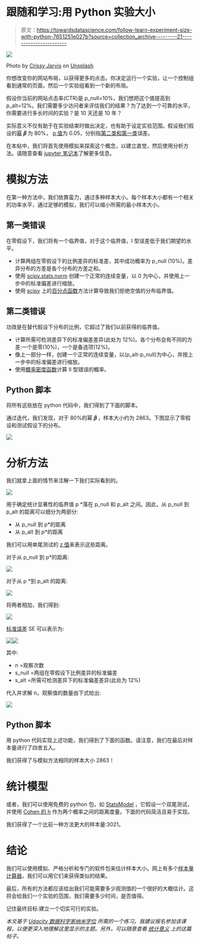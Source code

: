 # 跟随和学习:用 Python 实验大小

> 原文：<https://towardsdatascience.com/follow-learn-experiment-size-with-python-7651251e027b?source=collection_archive---------21----------------------->

![](img/37bea2752fd91db50a16295be7f40dfc.png)

Photo by [Crissy Jarvis](https://unsplash.com/@crissyjarvis?utm_source=medium&utm_medium=referral) on [Unsplash](https://unsplash.com?utm_source=medium&utm_medium=referral)

你想改变你的网站布局，以获得更多的点击。你决定运行一个实验，让一个控制组看到通常的页面，然后一个实验组看到一个新的布局。

假设你当前的网站点击率(CTR)是 p_null=10%，我们想把这个值提高到 p_alt=12%。我们需要多少访问者来评估我们的结果？为了达到一个可靠的水平，你需要进行多长时间的实验？是 10 天还是 10 年？

实际意义不仅有助于在实验结束时做出决定，也有助于设定实验范围。假设我们假设的[幂](https://en.wikipedia.org/wiki/Power_(statistics)) **𝛽** 为 80%， [p 值](https://en.wikipedia.org/wiki/P-value)为 0.05，分别指[第二类和第一类](https://en.wikipedia.org/wiki/Type_I_and_type_II_errors)误差。

在本帖中，我们将首先使用模拟来探索这个概念，以建立直觉，然后使用分析方法。请随意查看 [jupyter 笔记本](https://github.com/NadimKawwa/Statistics/blob/master/Experiment_Size.ipynb)了解更多信息。

# 模拟方法

在第一种方法中，我们依靠蛮力，通过多种样本大小。每个样本大小都有一个相关的功率水平，通过足够的模拟，我们可以缩小所需的最小样本大小。

## 第一类错误

在零假设下，我们将有一个临界值，对于这个临界值，I 型误差低于我们期望的水平。

*   计算两组在零假设下的比例差异的标准差，其中成功概率为 p_null (10%)。差异分布的方差是各个分布的方差之和。
*   使用 [scipy.stats.norm](https://docs.scipy.org/doc/scipy/reference/generated/scipy.stats.norm.html) 创建一个正常的连续变量，以 0 为中心，并使用上一步中的标准偏差进行缩放。
*   使用 [scipy](https://docs.scipy.org/doc/scipy/reference/generated/scipy.stats.rv_continuous.ppf.html) 上的[百分点函数](https://en.wikipedia.org/wiki/Quantile_function)方法计算导致我们拒绝空值的分布临界值。

## 第二类错误

功效是在替代假设下分布的比例，它超过了我们以前获得的临界值。

*   计算所需可检测差异下的标准偏差差异(此处为 12%)。各个分布会有不同的方差:一个是零(10%)，一个是备选项(12%)。
*   像上一部分一样，创建一个正常的连续变量，以(p_alt-p_null)为中心，并按上一步中的标准偏差进行缩放。
*   使用[概率密度函数](https://en.wikipedia.org/wiki/Probability_density_function)计算 II 型错误的概率。

## Python 脚本

将所有这些放在 python 代码中，我们得到了下面的脚本。

通过迭代，我们发现，对于 80%的幂 **𝛽** ，样本大小约为 2863。下图显示了零假设和测试假设下的分布。

![](img/6341aa272ef07df5e24820dd5516acbb.png)

# 分析方法

我们就拿上面的情节来注解一下我们实际看到的。

![](img/ca52e5eebeefb21e09704adee95a788a.png)

用于确定统计显著性的临界值 p *落在 p_null 和 p_alt 之间。因此，从 p_null 到 p_alt 的距离可以细分为两部分:

*   从 p_null 到 p*的距离
*   从 p_alt 到 p*的距离

我们可以用单尾测试的 [z 值](https://en.wikipedia.org/wiki/Standard_score)来表示这些距离。

对于从 p_null 到 p*的距离:

![](img/610b28bd50a0e407497d8aae9690b6a3.png)

对于从 p *到 p_alt 的距离:

![](img/99a3061b3547beae74ec1e415e821175.png)

将两者相加，我们得到:

![](img/9d6409cc76e9f990bddc4efea796c08c.png)

[标准误差](https://en.wikipedia.org/wiki/Standard_error) SE 可以表示为:

![](img/112a150cc14eabb30e6dee5bf87b981e.png)![](img/ea413e5357eab4a0e4e5b1181090d17e.png)

其中:

*   n =观察次数
*   s_null =两组在零假设下比例差异的标准偏差
*   s_alt =所需可检测差异下的标准偏差差异(此处为 12%)

代入并求解 n，观察值的数量由下式给出:

![](img/d3ca46cc1efab92c01112dee79e3b818.png)

## Python 脚本

用 python 代码实现上述功能，我们得到了下面的函数。请注意，我们在最后对样本量进行了四舍五入。

我们获得了与模拟方法相同的样本大小 2863！

# 统计模型

或者，我们可以使用免费的 python 包，如 [StatsModel](http://www.statsmodels.org/stable/index.html) ，它假设一个双尾测试，并使用 [Cohen 的 h](https://en.wikipedia.org/wiki/Cohen%27s_h) 作为两个概率之间的距离度量。下面的代码简洁且易于实现。

我们获得了一个比前一种方法更大的样本量:3021。

# 结论

我们可以使用模拟、严格分析和专门的软件包来估计样本大小。网上有多个[样本量计算器](http://www.evanmiller.org/ab-testing/sample-size.html)，我们可以用它们来获得类似的结果。

最后，所有的方法都应该给出我们可能需要多少观测值的一个很好的大概估计。这将会给我们一个实验的范围，我们需要多少时间，是否值得。

记住最终目标:建立一个切实可行的实验。

*本文基于* [*Udacity 数据科学家纳米学位*](https://www.udacity.com/course/data-scientist-nanodegree--nd025) *所需的一个练习。我建议报名参加该课程，以便更深入地理解这里显示的主题。另外，可以随意查看* [*统计意义*](https://medium.com/@nadimkawwa/follow-learn-statistical-significance-with-python-6d31c8d0c744) *上的这篇帖子。*